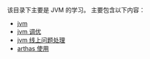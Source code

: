该目录下主要是 JVM 的学习。
主要包含以下内容：
- [jvm](jvm/jvm.md)
- [jvm 调优](jvm/jvm调优.md)
- [jvm 线上问题处理](jvm/jvm问题处理.md)
- [arthas 使用](jvm/arthas.md)
